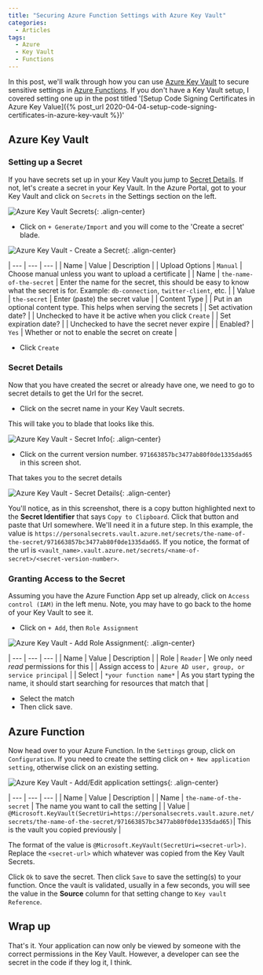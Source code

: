 ```yaml
---
title: "Securing Azure Function Settings with Azure Key Vault"
categories:
  - Articles
tags:
  - Azure
  - Key Vault
  - Functions
---
```

In this post, we'll walk through how you can use [Azure Key Vault](https://docs.microsoft.com/en-us/azure/key-vault/key-vault-overview) to secure sensitive settings in [Azure Functions](https://azure.microsoft.com/en-us/services/functions/?WT.mc_id=AZ-MVP-4024623). If you don't have a Key Vault setup, I covered setting one up in the post titled '[Setup Code Signing Certificates in Azure Key Value]({% post_url 2020-04-04-setup-code-signing-certificates-in-azure-key-vault %})'

## Azure Key Vault

### Setting up a Secret

If you have secrets set up in your Key Vault you jump to [Secret Details](#secret-details). If not, let's create a secret in your Key Vault.  In the Azure Portal, got to your Key Vault and click on `Secrets` in the Settings section on the left.

![Azure Key Vault Secrets](/assets/images/posts/secure-azure-function-key-vault-settings.png){: .align-center}

* Click on `+ Generate/Import` and you will come to the 'Create a secret' blade.

![Azure Key Vault - Create a Secret](/assets/images/posts/secure-azure-function-key-vault-create-secret.png){: .align-center}

| --- | --- | --- |
| Name | Value | Description |
| Upload Options | `Manual` | Choose manual unless you want to upload a certificate |
| Name | `the-name-of-the-secret` | Enter the name for the secret, this should be easy to know what the secret is for. Example: `db-connection`, `twitter-client`, etc. |
| Value | `the-secret` | Enter (paste) the secret value |
| Content Type | | Put in an optional content type. This helps when serving the secrets |
| Set activation date? | | Unchecked to have it be active when you click `Create` |
| Set expiration date? | | Unchecked to have the secret never expire |
| Enabled? | `Yes` | Whether or not to enable the secret on create |

* Click `Create`

### Secret Details

Now that you have created the secret or already have one, we need to go to secret details to get the Url for the secret.

* Click on the secret name in your Key Vault secrets.

This will take you to blade that looks like this.

![Azure Key Vault - Secret Info](/assets/images/posts/secure-azure-function-key-vault-secret-info.png){: .align-center}

* Click on the current version number. `971663857bc3477ab80f0de1335dad65` in this screen shot.

That takes you to the secret details

![Azure Key Vault - Secret Details](/assets/images/posts/secure-azure-function-key-vault-secret-details.png){: .align-center}

You'll notice, as in this screenshot, there is a copy button highlighted next to the **Secret Identifier** that says `Copy to Clipboard`.  Click that button and paste that Url somewhere.  We'll need it in a future step.  In this example, the value is `https://personalsecrets.vault.azure.net/secrets/the-name-of-the-secret/971663857bc3477ab80f0de1335dad65`.  If you notice, the format of the url is `<vault_name>.vault.azure.net/secrets/<name-of-secret>/<secret-version-number>`.

### Granting Access to the Secret

Assuming you have the Azure Function App set up already, click on `Access control (IAM)` in the left menu. Note, you may have to go back to the home of your Key Vault to see it.

* Click on `+ Add`, then `Role Assignment`

![Azure Key Vault - Add Role Assignment](/assets/images/posts/secure-azure-function-key-vault-add-role-assignment.png){: .align-center}

| --- | --- | --- |
| Name | Value | Description |
| Role | `Reader` | We only need *read* permissions for this |
| Assign access to | `Azure AD user, group, or service principal` |
| Select | `*your function name*` | As you start typing the name, it should start searching for resources that match that |

* Select the match
* Then click save.

## Azure Function

Now head over to your Azure Function. In the `Settings` group, click on `Configuration`. If you need to create the setting click on `+ New application setting`, otherwise click on an existing setting.

![Azure Key Vault - Add/Edit application settings](/assets/images/posts/secure-azure-function-function-setting.png){: .align-center}

| --- | --- | --- |
| Name | Value | Description |
| Name | `the-name-of-the-secret` | The name you want to call the setting |
| Value | `@Microsoft.KeyVault(SecretUri=https://personalsecrets.vault.azure.net/secrets/the-name-of-the-secret/971663857bc3477ab80f0de1335dad65)`| This is the vault you copied previously |

The format of the value is `@Microsoft.KeyVault(SecretUri=<secret-url>)`. Replace the `<secret-url>` which whatever was copied from the Key Vault Secrets.

Click `Ok` to save the secret. Then click `Save` to save the setting(s) to your function.  Once the vault is validated, usually in a few seconds, you will see the value in the **Source** column for that setting change to `Key vault Reference`.

## Wrap up

That's it. Your application can now only be viewed by someone with the correct permissions in the Key Vault. However, a developer can see the secret in the code if they log it, I think.
